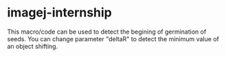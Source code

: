 # imagej-internship

This macro/code can be used to detect the begining of germination of seeds.
You can change parameter "deltaR" to detect the minimum value of an object shifting.
